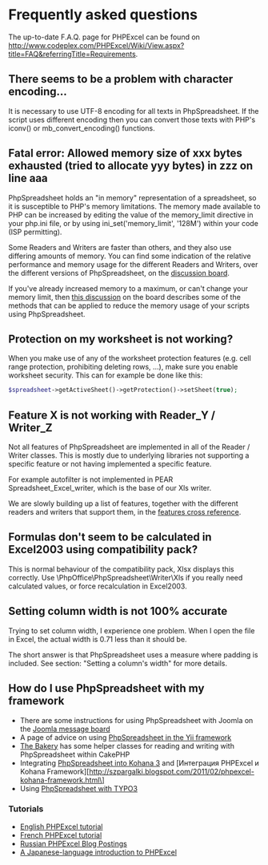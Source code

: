 # Frequently asked questions

The up-to-date F.A.Q. page for PHPExcel can be found on
<http://www.codeplex.com/PHPExcel/Wiki/View.aspx?title=FAQ&referringTitle=Requirements>.

## There seems to be a problem with character encoding...

It is necessary to use UTF-8 encoding for all texts in PhpSpreadsheet.
If the script uses different encoding then you can convert those texts
with PHP's iconv() or mb\_convert\_encoding() functions.

## Fatal error: Allowed memory size of xxx bytes exhausted (tried to allocate yyy bytes) in zzz on line aaa

PhpSpreadsheet holds an "in memory" representation of a spreadsheet, so
it is susceptible to PHP's memory limitations. The memory made available
to PHP can be increased by editing the value of the memory\_limit
directive in your php.ini file, or by using ini\_set('memory\_limit',
'128M') within your code (ISP permitting).

Some Readers and Writers are faster than others, and they also use
differing amounts of memory. You can find some indication of the
relative performance and memory usage for the different Readers and
Writers, over the different versions of PhpSpreadsheet, on the
[discussion
board](http://phpexcel.codeplex.com/Thread/View.aspx?ThreadId=234150).

If you've already increased memory to a maximum, or can't change your
memory limit, then [this
discussion](http://phpexcel.codeplex.com/Thread/View.aspx?ThreadId=242712)
on the board describes some of the methods that can be applied to reduce
the memory usage of your scripts using PhpSpreadsheet.

## Protection on my worksheet is not working?

When you make use of any of the worksheet protection features (e.g. cell
range protection, prohibiting deleting rows, ...), make sure you enable
worksheet security. This can for example be done like this:

``` php
$spreadsheet->getActiveSheet()->getProtection()->setSheet(true);
```

## Feature X is not working with Reader\_Y / Writer\_Z

Not all features of PhpSpreadsheet are implemented in all of the Reader
/ Writer classes. This is mostly due to underlying libraries not
supporting a specific feature or not having implemented a specific
feature.

For example autofilter is not implemented in PEAR
Spreadsheet\_Excel\_writer, which is the base of our Xls writer.

We are slowly building up a list of features, together with the
different readers and writers that support them, in the [features cross
reference](./references/features-cross-reference.md).

## Formulas don't seem to be calculated in Excel2003 using compatibility pack?

This is normal behaviour of the compatibility pack, Xlsx displays this
correctly. Use \PhpOffice\PhpSpreadsheet\Writer\Xls if you really need
calculated values, or force recalculation in Excel2003.

## Setting column width is not 100% accurate

Trying to set column width, I experience one problem. When I open the
file in Excel, the actual width is 0.71 less than it should be.

The short answer is that PhpSpreadsheet uses a measure where padding is
included. See section: "Setting a column's width" for more details.

## How do I use PhpSpreadsheet with my framework

-   There are some instructions for using PhpSpreadsheet with Joomla on
    the [Joomla message
    board](http://http:/forum.joomla.org/viewtopic.php?f=304&t=433060)
-   A page of advice on using [PhpSpreadsheet in the Yii
    framework](http://www.yiiframework.com/wiki/101/how-to-use-phpexcel-external-library-with-yii/)
-   [The
    Bakery](http://bakery.cakephp.org/articles/melgior/2010/01/26/simple-excel-spreadsheet-helper)
    has some helper classes for reading and writing with PhpSpreadsheet
    within CakePHP
-   Integrating [PhpSpreadsheet into Kohana
    3](http://www.flynsarmy.com/2010/07/phpexcel-module-for-kohana-3/)
    and \[Интеграция PHPExcel и Kohana
    Framework\]\[http://szpargalki.blogspot.com/2011/02/phpexcel-kohana-framework.html\]
-   Using [PhpSpreadsheet with
    TYPO3](http://typo3.org/documentation/document-library/extension-manuals/phpexcel_library/1.1.1/view/toc/0/)

### Tutorials

-   [English PHPExcel tutorial](http://openxmldeveloper.org)
-   [French PHPExcel
    tutorial](http://g-ernaelsten.developpez.com/tutoriels/excel2007/)
-   [Russian PHPExcel Blog
    Postings](http://www.web-junior.net/sozdanie-excel-fajjlov-s-pomoshhyu-phpexcel/)
-   [A Japanese-language introduction to
    PHPExcel](http://journal.mycom.co.jp/articles/2009/03/06/phpexcel/index.html)

